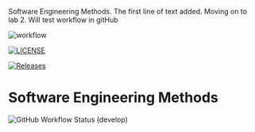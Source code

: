 Software Engineering Methods. The first line of text added.
Moving on to lab 2. Will test workflow in gitHub

![workflow](https://github.com/dodsjm007/sem/actions/workflows/main.yml/badge.svg)

[![LICENSE](https://img.shields.io/github/license/dodsjm007/sem.svg?style=flat-square)](https://github.com/<dodsjm007>/sem/blob/master/LICENSE)

[![Releases](https://img.shields.io/github/release/dodsjm007/sem/all.svg?style=flat-square)](https://github.com/dodsjm007/sem/releases)

# Software Engineering Methods
![GitHub Workflow Status (develop)](https://img.shields.io/github/workflow/status/dodsjm007/sem/main.yml/develop?style=flat-square)

